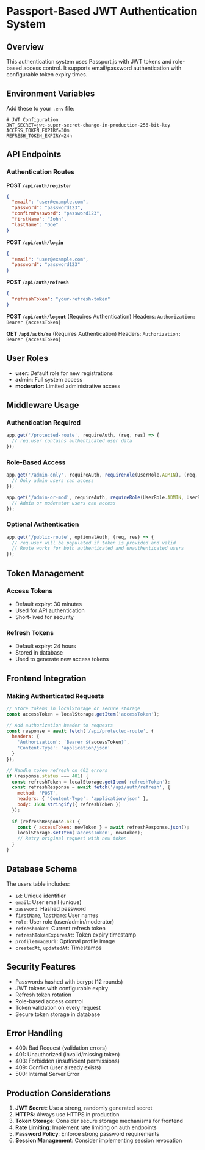 # Passport-Based JWT Authentication System

## Overview

This authentication system uses Passport.js with JWT tokens and role-based access control. It supports email/password authentication with configurable token expiry times.

## Environment Variables

Add these to your `.env` file:

```env
# JWT Configuration
JWT_SECRET=jwt-super-secret-change-in-production-256-bit-key
ACCESS_TOKEN_EXPIRY=30m
REFRESH_TOKEN_EXPIRY=24h
```

## API Endpoints

### Authentication Routes

**POST `/api/auth/register`**
```json
{
  "email": "user@example.com",
  "password": "password123",
  "confirmPassword": "password123",
  "firstName": "John",
  "lastName": "Doe"
}
```

**POST `/api/auth/login`**
```json
{
  "email": "user@example.com",
  "password": "password123"
}
```

**POST `/api/auth/refresh`**
```json
{
  "refreshToken": "your-refresh-token"
}
```

**POST `/api/auth/logout`** (Requires Authentication)
Headers: `Authorization: Bearer {accessToken}`

**GET `/api/auth/me`** (Requires Authentication)
Headers: `Authorization: Bearer {accessToken}`

## User Roles

- **user**: Default role for new registrations
- **admin**: Full system access
- **moderator**: Limited administrative access

## Middleware Usage

### Authentication Required
```javascript
app.get('/protected-route', requireAuth, (req, res) => {
  // req.user contains authenticated user data
});
```

### Role-Based Access
```javascript
app.get('/admin-only', requireAuth, requireRole(UserRole.ADMIN), (req, res) => {
  // Only admin users can access
});

app.get('/admin-or-mod', requireAuth, requireRole(UserRole.ADMIN, UserRole.MODERATOR), (req, res) => {
  // Admin or moderator users can access
});
```

### Optional Authentication
```javascript
app.get('/public-route', optionalAuth, (req, res) => {
  // req.user will be populated if token is provided and valid
  // Route works for both authenticated and unauthenticated users
});
```

## Token Management

### Access Tokens
- Default expiry: 30 minutes
- Used for API authentication
- Short-lived for security

### Refresh Tokens
- Default expiry: 24 hours
- Stored in database
- Used to generate new access tokens

## Frontend Integration

### Making Authenticated Requests

```javascript
// Store tokens in localStorage or secure storage
const accessToken = localStorage.getItem('accessToken');

// Add authorization header to requests
const response = await fetch('/api/protected-route', {
  headers: {
    'Authorization': `Bearer ${accessToken}`,
    'Content-Type': 'application/json'
  }
});

// Handle token refresh on 401 errors
if (response.status === 401) {
  const refreshToken = localStorage.getItem('refreshToken');
  const refreshResponse = await fetch('/api/auth/refresh', {
    method: 'POST',
    headers: { 'Content-Type': 'application/json' },
    body: JSON.stringify({ refreshToken })
  });
  
  if (refreshResponse.ok) {
    const { accessToken: newToken } = await refreshResponse.json();
    localStorage.setItem('accessToken', newToken);
    // Retry original request with new token
  }
}
```

## Database Schema

The users table includes:
- `id`: Unique identifier
- `email`: User email (unique)
- `password`: Hashed password
- `firstName`, `lastName`: User names
- `role`: User role (user/admin/moderator)
- `refreshToken`: Current refresh token
- `refreshTokenExpiresAt`: Token expiry timestamp
- `profileImageUrl`: Optional profile image
- `createdAt`, `updatedAt`: Timestamps

## Security Features

- Passwords hashed with bcrypt (12 rounds)
- JWT tokens with configurable expiry
- Refresh token rotation
- Role-based access control
- Token validation on every request
- Secure token storage in database

## Error Handling

- 400: Bad Request (validation errors)
- 401: Unauthorized (invalid/missing token)
- 403: Forbidden (insufficient permissions)
- 409: Conflict (user already exists)
- 500: Internal Server Error

## Production Considerations

1. **JWT Secret**: Use a strong, randomly generated secret
2. **HTTPS**: Always use HTTPS in production
3. **Token Storage**: Consider secure storage mechanisms for frontend
4. **Rate Limiting**: Implement rate limiting on auth endpoints
5. **Password Policy**: Enforce strong password requirements
6. **Session Management**: Consider implementing session revocation